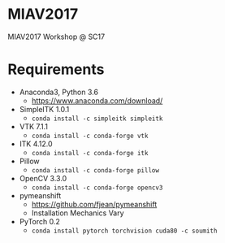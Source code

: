 # MIAV2017
MIAV2017 Workshop @ SC17

# Requirements
  * Anaconda3, Python 3.6 
    * https://www.anaconda.com/download/
  * SimpleITK 1.0.1
    * ```` conda install -c simpleitk simpleitk ````
  * VTK 7.1.1
    * ```` conda install -c conda-forge vtk ````
  * ITK 4.12.0
    * ```` conda install -c conda-forge itk ````
  * Pillow
    * ```` conda install -c conda-forge pillow ````
  * OpenCV 3.3.0
    * ```` conda install -c conda-forge opencv3 ````
  * pymeanshift
    * https://github.com/fjean/pymeanshift
    * Installation Mechanics Vary
  * PyTorch 0.2
    * ```` conda install pytorch torchvision cuda80 -c soumith ```` 